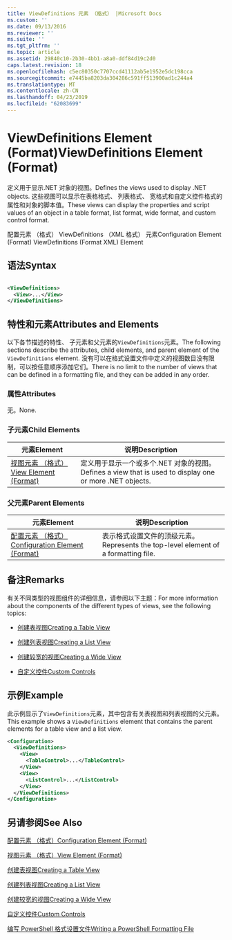 ```yaml
---
title: ViewDefinitions 元素 （格式） |Microsoft Docs
ms.custom: ''
ms.date: 09/13/2016
ms.reviewer: ''
ms.suite: ''
ms.tgt_pltfrm: ''
ms.topic: article
ms.assetid: 29840c10-2b30-4bb1-a8a0-ddf84d19c2d0
caps.latest.revision: 18
ms.openlocfilehash: c5ec80350c7707ccd41112ab5e1952e5dc198cca
ms.sourcegitcommit: e7445ba8203da304286c591ff513900ad1c244a4
ms.translationtype: MT
ms.contentlocale: zh-CN
ms.lasthandoff: 04/23/2019
ms.locfileid: "62083699"
---
```

# <a name="viewdefinitions-element-format"></a><span data-ttu-id="9154f-102">ViewDefinitions Element (Format)</span><span class="sxs-lookup"><span data-stu-id="9154f-102">ViewDefinitions Element (Format)</span></span>

<span data-ttu-id="9154f-103">定义用于显示.NET 对象的视图。</span><span class="sxs-lookup"><span data-stu-id="9154f-103">Defines the views used to display .NET objects.</span></span> <span data-ttu-id="9154f-104">这些视图可以显示在表格格式、 列表格式、 宽格式和自定义控件格式的属性和对象的脚本值。</span><span class="sxs-lookup"><span data-stu-id="9154f-104">These views can display the properties and script values of an object  in a table format, list format, wide format, and custom control format.</span></span>

<span data-ttu-id="9154f-105">配置元素 （格式） ViewDefinitions （XML 格式） 元素</span><span class="sxs-lookup"><span data-stu-id="9154f-105">Configuration Element (Format) ViewDefinitions (Format XML) Element</span></span>

## <a name="syntax"></a><span data-ttu-id="9154f-106">语法</span><span class="sxs-lookup"><span data-stu-id="9154f-106">Syntax</span></span>

```xml

<ViewDefinitions>
  <View>...</View>
</ViewDefinitions>
```

## <a name="attributes-and-elements"></a><span data-ttu-id="9154f-107">特性和元素</span><span class="sxs-lookup"><span data-stu-id="9154f-107">Attributes and Elements</span></span>

<span data-ttu-id="9154f-108">以下各节描述的特性、 子元素和父元素的`ViewDefinitions`元素。</span><span class="sxs-lookup"><span data-stu-id="9154f-108">The following sections describe the attributes, child elements, and parent element of the `ViewDefinitions` element.</span></span> <span data-ttu-id="9154f-109">没有可以在格式设置文件中定义的视图数目没有限制，可以按任意顺序添加它们。</span><span class="sxs-lookup"><span data-stu-id="9154f-109">There is no limit to the number of views that can be defined in a formatting file, and they can be added in any order.</span></span>

### <a name="attributes"></a><span data-ttu-id="9154f-110">属性</span><span class="sxs-lookup"><span data-stu-id="9154f-110">Attributes</span></span>

<span data-ttu-id="9154f-111">无。</span><span class="sxs-lookup"><span data-stu-id="9154f-111">None.</span></span>

### <a name="child-elements"></a><span data-ttu-id="9154f-112">子元素</span><span class="sxs-lookup"><span data-stu-id="9154f-112">Child Elements</span></span>

|<span data-ttu-id="9154f-113">元素</span><span class="sxs-lookup"><span data-stu-id="9154f-113">Element</span></span>|<span data-ttu-id="9154f-114">说明</span><span class="sxs-lookup"><span data-stu-id="9154f-114">Description</span></span>|
|-------------|-----------------|
|[<span data-ttu-id="9154f-115">视图元素 （格式）</span><span class="sxs-lookup"><span data-stu-id="9154f-115">View Element (Format)</span></span>](./view-element-format.md)|<span data-ttu-id="9154f-116">定义用于显示一个或多个.NET 对象的视图。</span><span class="sxs-lookup"><span data-stu-id="9154f-116">Defines a view that is used to display one or more .NET objects.</span></span>|

### <a name="parent-elements"></a><span data-ttu-id="9154f-117">父元素</span><span class="sxs-lookup"><span data-stu-id="9154f-117">Parent Elements</span></span>

|<span data-ttu-id="9154f-118">元素</span><span class="sxs-lookup"><span data-stu-id="9154f-118">Element</span></span>|<span data-ttu-id="9154f-119">说明</span><span class="sxs-lookup"><span data-stu-id="9154f-119">Description</span></span>|
|-------------|-----------------|
|[<span data-ttu-id="9154f-120">配置元素 （格式）</span><span class="sxs-lookup"><span data-stu-id="9154f-120">Configuration Element (Format)</span></span>](./configuration-element-format.md)|<span data-ttu-id="9154f-121">表示格式设置文件的顶级元素。</span><span class="sxs-lookup"><span data-stu-id="9154f-121">Represents the top-level element of a formatting file.</span></span>|

## <a name="remarks"></a><span data-ttu-id="9154f-122">备注</span><span class="sxs-lookup"><span data-stu-id="9154f-122">Remarks</span></span>

<span data-ttu-id="9154f-123">有关不同类型的视图组件的详细信息，请参阅以下主题：</span><span class="sxs-lookup"><span data-stu-id="9154f-123">For more information about the components of the different types of views, see the following topics:</span></span>

- [<span data-ttu-id="9154f-124">创建表视图</span><span class="sxs-lookup"><span data-stu-id="9154f-124">Creating a Table View</span></span>](./creating-a-table-view.md)

- [<span data-ttu-id="9154f-125">创建列表视图</span><span class="sxs-lookup"><span data-stu-id="9154f-125">Creating a List View</span></span>](./creating-a-list-view.md)

- [<span data-ttu-id="9154f-126">创建较宽的视图</span><span class="sxs-lookup"><span data-stu-id="9154f-126">Creating a Wide View</span></span>](./creating-a-wide-view.md)

- [<span data-ttu-id="9154f-127">自定义控件</span><span class="sxs-lookup"><span data-stu-id="9154f-127">Custom Controls</span></span>](./creating-custom-controls.md)

## <a name="example"></a><span data-ttu-id="9154f-128">示例</span><span class="sxs-lookup"><span data-stu-id="9154f-128">Example</span></span>

<span data-ttu-id="9154f-129">此示例显示了`ViewDefinitions`元素，其中包含有关表视图和列表视图的父元素。</span><span class="sxs-lookup"><span data-stu-id="9154f-129">This example shows a `ViewDefinitions` element that contains the parent elements for a table view and a list view.</span></span>

```xml
<Configuration>
  <ViewDefinitions>
    <View>
      <TableControl>...</TableControl>
    </View>
    <View>
      <ListControl>...</ListControl>
    </View>
  </ViewDefinitions>
</Configuration>
```

## <a name="see-also"></a><span data-ttu-id="9154f-130">另请参阅</span><span class="sxs-lookup"><span data-stu-id="9154f-130">See Also</span></span>

[<span data-ttu-id="9154f-131">配置元素 （格式）</span><span class="sxs-lookup"><span data-stu-id="9154f-131">Configuration Element (Format)</span></span>](./configuration-element-format.md)

[<span data-ttu-id="9154f-132">视图元素 （格式）</span><span class="sxs-lookup"><span data-stu-id="9154f-132">View Element (Format)</span></span>](./view-element-format.md)

[<span data-ttu-id="9154f-133">创建表视图</span><span class="sxs-lookup"><span data-stu-id="9154f-133">Creating a Table View</span></span>](./creating-a-table-view.md)

[<span data-ttu-id="9154f-134">创建列表视图</span><span class="sxs-lookup"><span data-stu-id="9154f-134">Creating a List View</span></span>](./creating-a-list-view.md)

[<span data-ttu-id="9154f-135">创建较宽的视图</span><span class="sxs-lookup"><span data-stu-id="9154f-135">Creating a Wide View</span></span>](./creating-a-wide-view.md)

[<span data-ttu-id="9154f-136">自定义控件</span><span class="sxs-lookup"><span data-stu-id="9154f-136">Custom Controls</span></span>](./creating-custom-controls.md)

[<span data-ttu-id="9154f-137">编写 PowerShell 格式设置文件</span><span class="sxs-lookup"><span data-stu-id="9154f-137">Writing a PowerShell Formatting File</span></span>](./writing-a-powershell-formatting-file.md)
